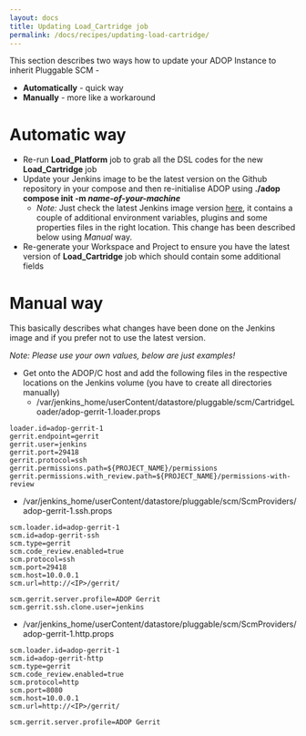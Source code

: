 ```yaml
---
layout: docs
title: Updating Load_Cartridge job
permalink: /docs/recipes/updating-load-cartridge/
---
```


This section describes two ways how to update your ADOP Instance to inherit Pluggable SCM -

* **Automatically** - quick way
* **Manually** - more like a workaround

# Automatic way

* Re-run **Load_Platform** job to grab all the DSL codes for the new **Load_Cartridge** job
* Update your Jenkins image to be the latest version on the Github repository in your compose and then re-initialise ADOP using **./adop compose init -m _name-of-your-machine_**
  - _Note:_ Just check the latest Jenkins image version [here](https://github.com/Accenture/adop-docker-compose/blob/master/docker-compose.yml#L203), it contains a couple of additional environment variables, plugins and some properties files in the right location. This change has been described below using _Manual_ way.
* Re-generate your Workspace and Project to ensure you have the latest version of **Load_Cartridge** job which should contain some additional fields


# Manual way

This basically describes what changes have been done on the Jenkins image and if you prefer not to use the latest version.

_Note: Please use your own values, below are just examples!_

* Get onto the ADOP/C host and add the following files in the respective locations on the Jenkins volume (you have to create all directories manually)
  - /var/jenkins_home/userContent/datastore/pluggable/scm/CartridgeLoader/adop-gerrit-1.loader.props
  
```
loader.id=adop-gerrit-1
gerrit.endpoint=gerrit
gerrit.user=jenkins
gerrit.port=29418
gerrit.protocol=ssh
gerrit.permissions.path=${PROJECT_NAME}/permissions
gerrit.permissions.with_review.path=${PROJECT_NAME}/permissions-with-review
```
  - /var/jenkins_home/userContent/datastore/pluggable/scm/ScmProviders/adop-gerrit-1.ssh.props
  
```
scm.loader.id=adop-gerrit-1
scm.id=adop-gerrit-ssh
scm.type=gerrit
scm.code_review.enabled=true
scm.protocol=ssh
scm.port=29418
scm.host=10.0.0.1
scm.url=http://<IP>/gerrit/

scm.gerrit.server.profile=ADOP Gerrit
scm.gerrit.ssh.clone.user=jenkins
```
  - /var/jenkins_home/userContent/datastore/pluggable/scm/ScmProviders/adop-gerrit-1.http.props
  
```
scm.loader.id=adop-gerrit-1
scm.id=adop-gerrit-http
scm.type=gerrit
scm.code_review.enabled=true
scm.protocol=http
scm.port=8080
scm.host=10.0.0.1
scm.url=http://<IP>/gerrit/

scm.gerrit.server.profile=ADOP Gerrit
```
